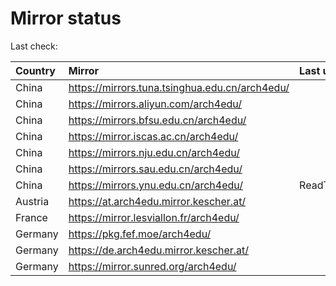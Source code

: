 <script src="./time.js"></script>
# Mirror status
Last check: <script type="text/javascript">localize(1680266143.8175883);</script>

|Country|Mirror|Last update|
|:------|:-----|:----------|
|China|https://mirrors.tuna.tsinghua.edu.cn/arch4edu/|<script type="text/javascript">localize(1680244455);</script>|
|China|https://mirrors.aliyun.com/arch4edu/|<script type="text/javascript">localize(1680201153);</script>|
|China|https://mirrors.bfsu.edu.cn/arch4edu/|<script type="text/javascript">localize(1680244455);</script>|
|China|https://mirror.iscas.ac.cn/arch4edu/|<script type="text/javascript">localize(1680244455);</script>|
|China|https://mirrors.nju.edu.cn/arch4edu/|<script type="text/javascript">localize(1680244455);</script>|
|China|https://mirrors.sau.edu.cn/arch4edu/|<script type="text/javascript">localize(1673850842);</script>|
|China|https://mirrors.ynu.edu.cn/arch4edu/|ReadTimeout|
|Austria|https://at.arch4edu.mirror.kescher.at/|<script type="text/javascript">localize(1680244455);</script>|
|France|https://mirror.lesviallon.fr/arch4edu/|<script type="text/javascript">localize(1680201153);</script>|
|Germany|https://pkg.fef.moe/arch4edu/|<script type="text/javascript">localize(1680244455);</script>|
|Germany|https://de.arch4edu.mirror.kescher.at/|<script type="text/javascript">localize(1680244455);</script>|
|Germany|https://mirror.sunred.org/arch4edu/|<script type="text/javascript">localize(1680244455);</script>|

<script src="./tablefilter/tablefilter.js"></script>
<script src="./table.js"></script>